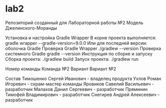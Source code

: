 # lab2
Репозиторий созданный для Лабораторной работы №2 Модель Джелинского-Моранды

Установка и настройка Gradle Wrapper В корне проекта выполняется: gradle wrapper --gradle-version=9.0.0
Или для последней версии: оболочка Gradle
Проверка Gradle Wrapper ./gradlew --version
Проверка системного Gradle gradle --version
Инструкция по сборке и запуску Сборка проекта: ./gradlew build
Запуск проекта: ./gradlew run

Номер команды Команда №2
Вариант Вариант №2

Состав Тимошенко Сергей Иванович - владелец продукта Ухлов Роман Игоревич - скрам-мастер команды Яровиков Савелий Васильевич - разработчик Малахов Данил Сергеевич - разработчик Пряминин Тимофей Владимирович - разработчик Снегирев Андрей Алексеевич - разработчик
